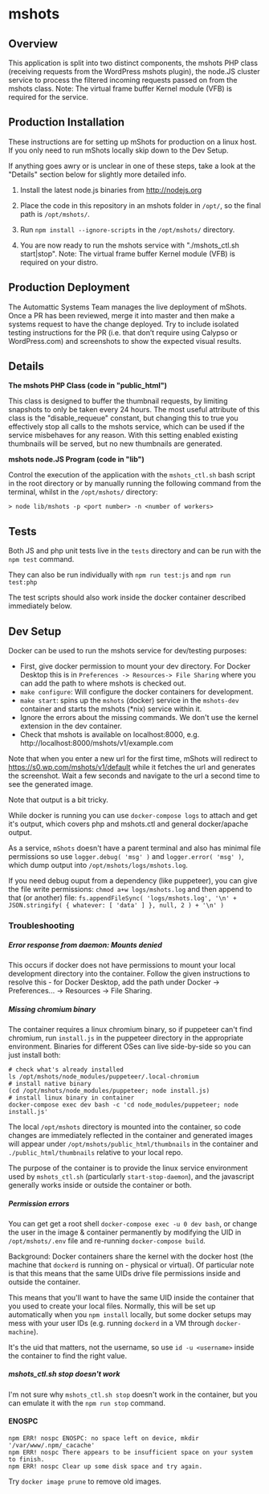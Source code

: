 
mshots
======

Overview
----------
This application is split into two distinct components, the mshots PHP class (receiving requests from the WordPress mshots plugin),
the node.JS cluster service to process the filtered incoming requests passed on from the mshots class.
Note: The virtual frame buffer Kernel module (VFB) is required for the service.

Production Installation
------------

These instructions are for setting up mShots for production on a linux host.
If you only need to run mShots locally skip down to the Dev Setup.

If anything goes awry or is unclear in one of these steps, take a look at the "Details" section below for slightly more detailed info.

1) Install the latest node.js binaries from http://nodejs.org

2) Place the code in this repository in an mshots folder in `/opt/`, so the final path is `/opt/mshots/`.

3) Run `npm install --ignore-scripts` in the `/opt/mshots/` directory.

4) You are now ready to run the mshots service with "./mshots_ctl.sh start|stop".
    Note: The virtual frame buffer Kernel module (VFB) is required on your distro.

Production Deployment
---------------------

The Automattic Systems Team manages the live deployment of mShots. Once a PR has been reviewed, merge it into master and then make a systems request to have the change deployed. Try to include isolated testing instructions for the PR (i.e. that don’t require using Calypso or WordPress.com) and screenshots to show the expected visual results.

Details
--------

**The mshots PHP Class (code in "public_html")**

This class is designed to buffer the thumbnail requests, by limiting snapshots to only be taken every 24 hours. The most useful attribute
of this class is the "disable_requeue" constant, but changing this to true you effectively stop all calls to the mshots service, which
can be used if the service misbehaves for any reason. With this setting enabled existing thumbnails will be served, but no new thumbnails
are generated.

**mshots node.JS Program (code in "lib")**

Control the execution of the application with the `mshots_ctl.sh` bash script in the root directory or by manually running the following command from the terminal, whilst in the  `/opt/mshots/` directory:

	> node lib/mshots -p <port number> -n <number of workers>

Tests
------

Both JS and php unit tests live in the `tests` directory and can be run with
the `npm test` command.

They can also be run individually with `npm run test:js` and `npm run test:php`

The test scripts should also work inside the docker container described immediately below.

Dev Setup
---------

Docker can be used to run the mshots service for dev/testing purposes:

- First, give docker permission to mount your dev directory. For Docker Desktop this is in
  `Preferences -> Resources-> File Sharing` where you can add the path to where mshots is checked out.
- `make configure`: Will configure the docker containers for development.
- `make start`: spins up the `mshots` (docker) service in the `mshots-dev` container and starts the mshots (*nix) service within it.
- Ignore the errors about the missing commands. We don't use the kernel extension in the dev container.
- Check that mshots is available on localhost:8000, e.g. http://localhost:8000/mshots/v1/example.com

Note that when you enter a new url for the first time, mShots will redirect to https://s0.wp.com/mshots/v1/default while it fetches the url and generates the screenshot. Wait a few seconds and navigate to the url a second time to see the generated image.

Note that output is a bit tricky.

While docker is running you can use `docker-compose logs` to attach and get it's output, which covers php and mshots.ctl and general docker/apache output.

As a service, `mShots` doesn't have a parent terminal and also has minimal file
permissions so use `logger.debug( 'msg' )` and `logger.error( 'msg' )`,
which dump output into `/opt/mshots/logs/mshots.log`.

If you need debug ouput from a dependency (like puppeteer), you can give the file write permissions:
`chmod a+w logs/mshots.log` and then append to that (or another) file:
`fs.appendFileSync( 'logs/mshots.log', '\n' + JSON.stringify( { whatever: [ 'data' ] }, null, 2 ) + '\n' )`

### Troubleshooting

##### Error response from daemon: Mounts denied

This occurs if docker does not have permissions to mount your local development directory into the container. Follow the given instructions to resolve this - for Docker Desktop, add the path under Docker -> Preferences... -> Resources -> File Sharing.

##### Missing chromium binary
The container requires a linux chromium binary, so if puppeteer can't find chromium, run `install.js` in the puppeteer directory in the appropriate environment. Binaries for different OSes can live side-by-side so you can just install both:

```
# check what's already installed
ls /opt/mshots/node_modules/puppeteer/.local-chromium
# install native binary
(cd /opt/mshots/node_modules/puppeteer; node install.js)
# install linux binary in container
docker-compose exec dev bash -c 'cd node_modules/puppeteer; node install.js'
```

The local `/opt/mshots` directory is mounted into the container, so code changes are immediately reflected in the container and generated images will appear under `/opt/mshots/public_html/thumbnails` in the container and `./public_html/thumbnails` relative to your local repo.

The purpose of the container is to provide the linux service environment used by `mshots_ctl.sh` (particularly `start-stop-daemon`), and the javascript generally works inside or outside the container or both.

##### Permission errors

You can get get a root shell `docker-compose exec -u 0 dev bash`, or change the user in the image & container permanently by modifying the UID in `/opt/mshots/.env` file and re-running `docker-compose build`.

Background: Docker containers share the kernel with the docker host (the machine that `dockerd` is running on - physical or virtual). Of particular note is that this means that the same UIDs drive file permissions inside and outside the container.

This means that you'll want to have the same UID inside the container that you used to create your local files. Normally, this will be set up automatically when you `npm install` locally, but some docker setups may mess with your user IDs (e.g. running `dockerd` in a VM through `docker-machine`).

It's the uid that matters, not the username, so use `id -u <username>` inside the container to find the right value.

##### mshots_ctl.sh stop doesn't work

I'm not sure why `mshots_ctl.sh stop` doesn't work in the container, but you can emulate it with the `npm run stop` command.

#### ENOSPC

```
npm ERR! nospc ENOSPC: no space left on device, mkdir '/var/www/.npm/_cacache'
npm ERR! nospc There appears to be insufficient space on your system to finish.
npm ERR! nospc Clear up some disk space and try again.
```

Try `docker image prune` to remove old images.

